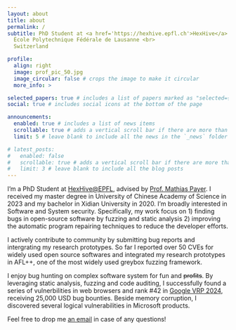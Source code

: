 ```yaml
---
layout: about
title: about
permalink: /
subtitle: PhD Student at <a href='https://hexhive.epfl.ch'>HexHive</a> <br>
  École Polytechnique Fédérale de Lausanne <br>
  Switzerland

profile:
  align: right
  image: prof_pic_50.jpg
  image_circular: false # crops the image to make it circular
  more_info: >

selected_papers: true # includes a list of papers marked as "selected={true}"
social: true # includes social icons at the bottom of the page

announcements:
  enabled: true # includes a list of news items
  scrollable: true # adds a vertical scroll bar if there are more than 3 news items
  limit: 5 # leave blank to include all the news in the `_news` folder

# latest_posts:
#   enabled: false
#   scrollable: true # adds a vertical scroll bar if there are more than 3 new posts items
#   limit: 3 # leave blank to include all the blog posts
---
```


I’m a PhD Student at [HexHive@EPFL](https://hexhive.epfl.ch), advised by [Prof. Mathias Payer](https://nebelwelt.net/).
I received my master degree in University of Chinese Academy of Science in 2023 and my
bachelor in Xidian University in 2020. I’m broadly interested in Software and System
security. Specifically, my work focus on 1) finding bugs in open-source software by fuzzing and static analysis 
2) improving the automatic program repairing techniques to reduce the developer efforts.

I actively contribute to community by submitting bug reports and intergrating
my research prototypes. So far I reported over 50 CVEs for widely used open source
softwares and integrated my research prototypes in AFL++, one of the most widely used
greybox fuzzing framework.

I enjoy bug hunting on complex software system for fun and ~~profits~~. By leveraging static
analysis, fuzzing and code auditing, I successfully found a series of vulnerbilities in
web browsers and rank #42 in [Google VRP 2024](https://bughunters.google.com/profile/8074163b-0788-4909-845e-2fe6cd37fbb2),
receiving 25,000 USD bug bounties. Beside memory corruption, I discovered several logical vulnerabilities 
in Microsoft products.

Feel free to drop me <a href="mailto:han.zheng@epfl.ch">an email</a> in case of any questions!
